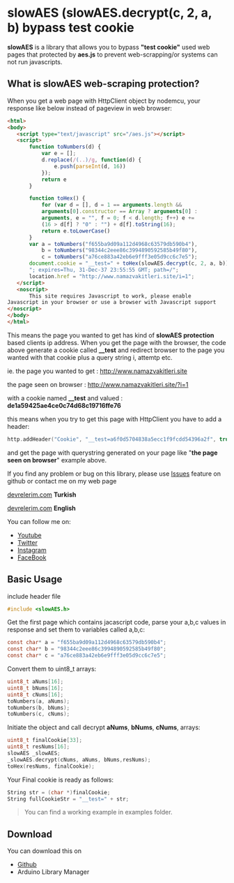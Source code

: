 # slowAES (slowAES.decrypt(c, 2, a, b) bypass test cookie
 **slowAES** is a library that allows you to bypass **"test cookie"** used web pages that protected by **aes.js** to prevent web-scrapping/or systems can not run javascripts.

 ## What is slowAES web-scraping protection? ##
 When you get a web page with HttpClient object by nodemcu, your response like below instead of pageview in web browser:

 ```html
<html>
<body>
    <script type="text/javascript" src="/aes.js"></script>
    <script>
        function toNumbers(d) {
            var e = [];
            d.replace(/(..)/g, function(d) {
                e.push(parseInt(d, 16))
            });
            return e
        }

        function toHex() {
            for (var d = [], d = 1 == arguments.length && 
            arguments[0].constructor == Array ? arguments[0] : 
            arguments, e = "", f = 0; f < d.length; f++) e += 
            (16 > d[f] ? "0" : "") + d[f].toString(16);
            return e.toLowerCase()
        }
        var a = toNumbers("f655ba9d09a112d4968c63579db590b4"),
            b = toNumbers("98344c2eee86c3994890592585b49f80"),
            c = toNumbers("a76ce883a42eb6e9fff3e05d9cc6c7e5");
        document.cookie = "__test=" + toHex(slowAES.decrypt(c, 2, a, b)) + 
        "; expires=Thu, 31-Dec-37 23:55:55 GMT; path=/";
        location.href = "http://www.namazvakitleri.site/i=1";
    </script>
    <noscript>
        This site requires Javascript to work, please enable
Javascript in your browser or use a browser with Javascript support
</noscript>
</body>
</html>
```
This means the page you wanted to get has kind of **slowAES protection** based clients ip address. When you get the page with the browser, the code above generate a cookie called **__test** and redirect browser to the page you wanted with that cookie plus a query string i, attemtp etc.

ie.
the page you wanted to get : http://www.namazvakitleri.site

the page seen on browser : http://www.namazvakitleri.site/?i=1 

with a cookie named **__test** and valued : **de1a59425ae4ce0c74d68c19716ffe76**

this means when you try to get this page with HttpClient you have to add a header:

```c
http.addHeader("Cookie", "__test=a6f0d5704838a5ecc1f9fcdd54396a2f", true);
```
and get the page with querystring generated on your page like "**the page seen on browser**" example above.

 
 If you find any problem or bug on this library, please use [Issues](https://github.com/HakkanR/slowAES/issues) feature on github or contact me on my web page 
 
 [devrelerim.com](https://www.devrelerim.com/2022/11/ssd1306tur-ssd1306-oled-ekran-turkce.htm) **Turkish**
 
 [devrelerim.com](https://www.devrelerim.com/2022/11/ssd1306tur-ssd1306-oled-ekran-turkce.htm) **English**

 You can follow me on:
 * [Youtube](https://www.youtube.com/HakkanR)
 * [Twitter](https://www.twitter.com/HakkanR)
 * [Instagram](https://www.instagram.com/hakkan_r)
 * [FaceBook](https://www.facebook.com/HakkanR)
 
 ## Basic Usage
 include header file
 ```cpp
 #include <slowAES.h>
 ```
 Get the first page which contains jacascript code, parse your a,b,c values in response and set them to variables called a,b,c: 
 
```c
const char* a = "f655ba9d09a112d4968c63579db590b4";
const char* b = "98344c2eee86c3994890592585b49f80";
const char* c = "a76ce883a42eb6e9fff3e05d9cc6c7e5";
```
Convert them to uint8_t arrays: 
 
```c
uint8_t aNums[16];
uint8_t bNums[16];
uint8_t cNums[16];
toNumbers(a, aNums);
toNumbers(b, bNums);
toNumbers(c, cNums);
```

 Initiate the object and call decrypt **aNums**, **bNums**, **cNums**, arrays:
```c
uint8_t finalCookie[33];
uint8_t resNums[16];
slowAES _slowAES;
_slowAES.decrypt(cNums, aNums, bNums,resNums);
toHex(resNums, finalCookie);
```

Your Final cookie is ready as follows:
```c
String str = (char *)finalCookie;
String fullCookieStr = "__test=" + str;
```

> You can find a working example in examples folder.

## Download
You can download this on
* [Github](https://github.com/HakkanR/SSD1306TUR)
* Arduino Library Manager